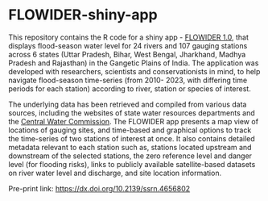 # FLOWIDER-shiny-app
This repository contains the R code for a shiny app - <a href="https://wct-riverine-ecology-and-livelihoods.shinyapps.io/FLOWIDER_app/">FLOWIDER 1.0</a>, that displays flood-season water level for 24 rivers and 107 gauging stations across 6 states (Uttar Pradesh, Bihar, West Bengal, Jharkhand, Madhya Pradesh and Rajasthan) in the Gangetic Plains of India. The application was developed with researchers, scientists and conservationists in mind, to help navigate flood-season time-series (from 2010- 2023, with differing time periods for each station) according to river, station or species of interest. 

The underlying data has been retrieved and compiled from various data sources, including the websites of state water resources departments and the <a href="www.ffs.india-water.gov.in">Central Water Commission</a>. The FLOWIDER app presents a map view of locations of gauging sites, and time-based and graphical options to track the time-series of two stations of interest at once. It also contains detailed metadata relevant to each station such as, stations located upstream and downstream of the selected stations, the zero reference level and danger level (for flooding risks), links to publicly available satellite-based datasets on river water level and discharge, and site location information.

Pre-print link: https://dx.doi.org/10.2139/ssrn.4656802
